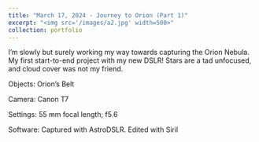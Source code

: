 ```yaml
---
title: "March 17, 2024 - Journey to Orion (Part 1)"
excerpt: "<img src='/images/a2.jpg' width=500>"
collection: portfolio
---
```


I’m slowly but surely working my way towards capturing the Orion Nebula. My first start-to-end project with my new DSLR! Stars are a tad unfocused, and cloud cover was not my friend. 

Objects: Orion’s Belt 

Camera: Canon T7

Settings: 55 mm focal length; f5.6

Software: Captured with AstroDSLR. Edited with Siril
